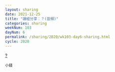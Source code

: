 ```yaml
---
layout: sharing
date: 2021-12-25
title: "讀經分享：？(音頻)"
categories: sharing
weekNum: 103
dayNum: 6
permalink: /sharing/2020/wk103-day6-sharing.html
cycle: 2020
---
```


[?](https://eccseattle.github.io/media/sharing/2020/wk103/2021-12-25-bin.m4a)

`小錢`

